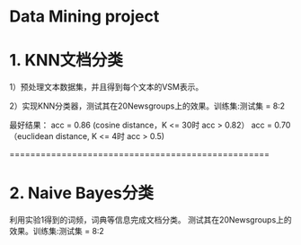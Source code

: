 ﻿# Data Mining project

# 1. KNN文档分类

1）预处理文本数据集，并且得到每个文本的VSM表示。



2）实现KNN分类器，测试其在20Newsgroups上的效果。训练集:测试集 = 8:2

最好结果：
acc = 0.86 (cosine distance，K <= 30时 acc > 0.82）
acc = 0.70（euclidean distance, K <= 4时 acc > 0.5)

==================================================

# 2. Naive Bayes分类
利用实验1得到的词频，词典等信息完成文档分类。
测试其在20Newsgroups上的效果。训练集:测试集 = 8:2
